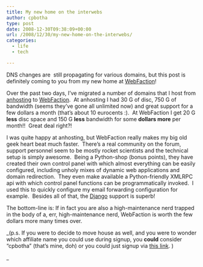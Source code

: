 ```yaml
---
title: My new home on the interwebs
author: cpbotha
type: post
date: 2008-12-30T09:38:09+00:00
url: /2008/12/30/my-new-home-on-the-interwebs/
categories:
  - life
  - tech

---
```

DNS changes are  still propagating for various domains, but this post is definitely coming to you from my new home at [WebFaction][1]!

Over the past two days, I&#8217;ve migrated a number of domains that I host from [anhosting][2] to [WebFaction][1].  At anhosting I had 30 G of disc, 750 G of bandwidth (seems they&#8217;ve gone all unlimited now) and great support for a few dollars a month (that&#8217;s about 10 eurocents :).  At WebFaction I get 20 G **less** disc space and 150 G **less** bandwidth for some **dollars more** per month!!  Great deal right?!

I was quite happy at anhosting, but WebFaction really makes my big old geek heart beat much faster.  There&#8217;s a real community on the forum, support personnel seem to be mostly rocket scientists and the technical setup is simply awesome.  Being a Python-shop (bonus points), they have created their own control panel with which almost everything can be easily configured, including unholy mixes of dynamic web applications and domain redirection.  They even make available a Python-friendly XMLRPC api with which control panel functions can be programmatically invoked.  I used this to quickly configure my email forwarding configuration for example.  Besides all of that, the [Django][3] support is superb!

The bottom-line is: If in fact you are also a high-maintenance nerd trapped in the body of a, err, high-maintenance nerd, WebFaction is worth the few dollars more many times over.

_(p.s. If you were to decide to move house as well, and you were to wonder which affiliate name you could use during signup, you **could** consider &#8220;cpbotha&#8221; (that&#8217;s mine, doh) or you could just signup via [this link][4]. )
  
_

 [1]: http://www.webfaction.com/ "WebFaction website"
 [2]: http://cpbotha.net/2004/09/23/also-moving-to-anhosting/ "My 2004 post on moving tot anhosting :)"
 [3]: http://www.djangoproject.com/ "Django website"
 [4]: http://www.webfaction.com/signup?affiliate=cpbotha "my affiliate webfaction signup link"
